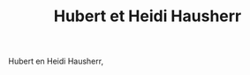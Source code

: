 ﻿---
title: Hubert et Heidi Hausherr
huis:  Dom. Hausherr
regio: A.O.C. Alsace 
photo: hausherr.jpg
layout: wijnhuis 

wijnen:
    - naam: 
      ref:   
      app:  
      cep:
      prijs: 
    
    - naam: 
      ref:   
      app:  
      type: 
      cep:  
      prijs: 
    
    - naam: 
      ref:   
      app:  
      type: 
      cep:  
      prijs: 
      
    - naam: 
      ref:   
      app:   
      type: 
      cep:   
      prijs:
      opm:   
      
    - naam:  
      ref:   
      app:   
      type:  
      cep:   
      prijs: 
      
    - naam:   
      ref:   
      app:   
      type:  
      cep:   
      prijs: 
      opm:   
      
    - naam:  
      ref:   
      app:   
      type:  
      cep:   
      prijs: 
    
---
Hubert en Heidi Hausherr,
   




